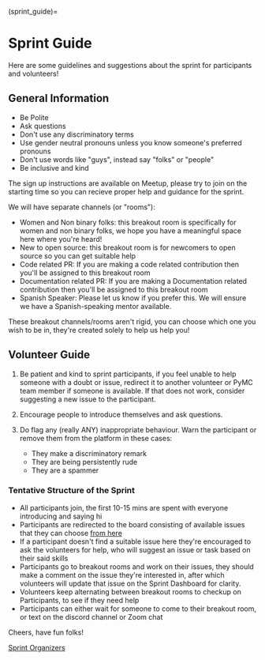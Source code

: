 (sprint_guide)=
# Sprint Guide

Here are some guidelines and suggestions about the sprint for participants and volunteers!

## General Information

- Be Polite
- Ask questions
- Don't use any discriminatory terms
- Use gender neutral pronouns unless you know someone's preferred pronouns
- Don't use words like "guys", instead say "folks" or "people"
- Be inclusive and kind

The sign up instructions are available on Meetup, please try to join on the starting time so you can recieve proper help and guidance for the sprint.

We will have separate channels (or "rooms"):  
- Women and Non binary folks: this breakout room is specifically for women and non binary folks, we hope you have a meaningful space here where you're heard!
- New to open source: this breakout room is for newcomers to open source so you can get suitable help
- Code related PR: If you are making a code related contribution then you'll be assigned to this breakout room
- Documentation related PR: If you are making a Documentation related contribution then you'll be assigned to this breakout room
- Spanish Speaker: Please let us know if you prefer this. We will ensure we have a Spanish-speaking mentor available.

These breakout channels/rooms aren't rigid, you can choose which one you wish to be in, they're created solely to help us help you!

## Volunteer Guide

1. Be patient and kind to sprint participants, if you feel unable to help someone with a doubt or issue, redirect it to another volunteer or PyMC team member if someone is available. If that does not work, consider suggesting a new issue to the participant.
1. Encourage people to introduce themselves and ask questions. 
1. Do flag any (really ANY) inappropriate behaviour. Warn the participant or remove them from the platform in these cases:

    - They make a discriminatory remark
    - They are being persistently rude
    - They are a spammer
   
### Tentative Structure of the Sprint

- All participants join, the first 10-15 mins are spent with everyone introducing and saying hi
- Participants are redirected to the board consisting of available issues that they can choose [from here](https://github.com/pymc-devs/pymc/projects/4)
- If a participant doesn't find a suitable issue here they're encouraged to ask the volunteers for help, who will suggest an issue or task based on their said skills
- Participants go to breakout rooms and work on their issues, they should make a comment on the issue they're interested in, after which volunteers will update that issue on the Sprint Dashboard for clarity.
- Volunteers keep alternating between breakout rooms to checkup on Participants, to see if they need help
- Participants can either wait for someone to come to their breakout room, or text on the discord channel or Zoom chat

Cheers, have fun folks!

[Sprint Organizers](https://github.com/pymc-devs/pymc/projects/4)
